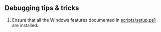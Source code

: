 Debugging tips & tricks
--------------

1. Ensure that all the Windows features documented in [scripts/setup.ps1](scripts/setup.ps1) are installed.
